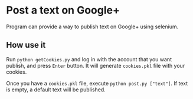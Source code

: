 # Post a text on Google+
Program can provide a way to publish text on Google+ using selenium.

## How use it

Run `python getCookies.py` and log in with the account that you want publish, and press `Enter` button. It will
generate `cookies.pkl` file with your cookies.

Once you have a `cookies.pkl` file, execute `python post.py ["text"]`. If text is empty, a default text will be published.
